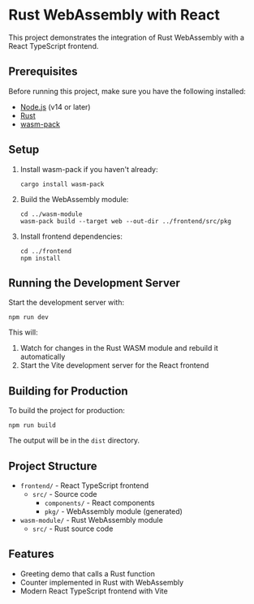 # Rust WebAssembly with React

This project demonstrates the integration of Rust WebAssembly with a React TypeScript frontend.

## Prerequisites

Before running this project, make sure you have the following installed:

- [Node.js](https://nodejs.org/) (v14 or later)
- [Rust](https://www.rust-lang.org/tools/install)
- [wasm-pack](https://rustwasm.github.io/wasm-pack/installer/)

## Setup

1. Install wasm-pack if you haven't already:
   ```
   cargo install wasm-pack
   ```

2. Build the WebAssembly module:
   ```
   cd ../wasm-module
   wasm-pack build --target web --out-dir ../frontend/src/pkg
   ```

3. Install frontend dependencies:
   ```
   cd ../frontend
   npm install
   ```

## Running the Development Server

Start the development server with:

```
npm run dev
```

This will:
1. Watch for changes in the Rust WASM module and rebuild it automatically
2. Start the Vite development server for the React frontend

## Building for Production

To build the project for production:

```
npm run build
```

The output will be in the `dist` directory.

## Project Structure

- `frontend/` - React TypeScript frontend
  - `src/` - Source code
    - `components/` - React components
    - `pkg/` - WebAssembly module (generated)
- `wasm-module/` - Rust WebAssembly module
  - `src/` - Rust source code

## Features

- Greeting demo that calls a Rust function
- Counter implemented in Rust with WebAssembly
- Modern React TypeScript frontend with Vite 